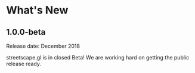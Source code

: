 # What's New

## 1.0.0-beta

Release date: December 2018

streetscape.gl is in closed Beta! We are working hard on getting the public release ready.
